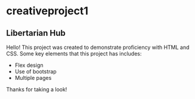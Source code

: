 # creativeproject1
## Libertarian Hub

Hello! This project was created to demonstrate proficiency with HTML and CSS. Some key elements that this project has includes:
- Flex design
- Use of bootstrap
- Multiple pages

Thanks for taking a look!
